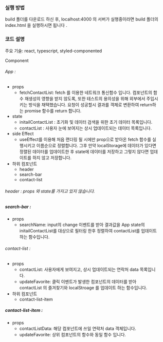 <!-- @format -->

### 실행 방법

build 폴더를 다운로드 하신 후, localhost:4000 의 서버가 실행중이라면 build 폴더의 index.html 을 실행하시면 됩니다 .

### 코드 설명

주요 기술: react, typescript, styled-componented

Component

###### App :

- props
  - fetchContactList: fetch 를 이용한 네트워크 통신함수 입니다. 컴포넌트의 함수 재생성의 영향을 받지 않도록, 또한 테스트의 용의성을 위해 외부에서 주입시키는 방식을 채택했습니다. 요청이 성공할시 결과를 객체로 변환하여 return하는 promise 함수를 return 합니다.
- state
  - initailContactList : 초기화 및 데이터 검색을 위한 초기 데이터 목록입니다.
  - contactList : 사용자 눈에 보여지는 상시 업데이트되는 데이터 목록입니다.
- side Effect
  - useEffect를 이용해 처음 랜더링 될 시에만 prop으로 받아온 fetch 함수를 실행시키고 이름순으로 정렬합니다. 그후 만약 localStorage에 데이터가 있다면 정렬된 데이터를 업데이트한 후 state에 데이터를 저장하고 그렇지 않다면 업데이트를 하지 않고 저장합니다.
- 하위 컴포넌트
  - header
  - search-bar
  - contact-list

###### header : props 와 state를 가지고 있지 않습니다.

##### search-bar :

- props
  - searchName: input의 change 이벤트를 받아 결과값을 App state의 initailContactList를 대상으로 필터링 한후 정렬하여 contactList를 업데이트 하는 함수입니다.

###### contact-list :

- props
  - contactList: 사용자에게 보여지고, 상시 업데이트되는 연락처 data 목록입니다.
  - updateFavorite: 클릭 이벤트가 발생한 컴포넌트의 데이터를 받아 contactList 의 즐겨찾기와 localStroage 를 업데이트 하는 함수입니다.
- 하위 컴포넌트
  - contact-list-item

##### contact-list-item :

- props
  - contactListData: 해당 컴포넌트에 쓰일 연락처 data 객체입니다.
  - updateFavorite: 상위 컴포넌트의 함수와 동일 함수 입니다.
